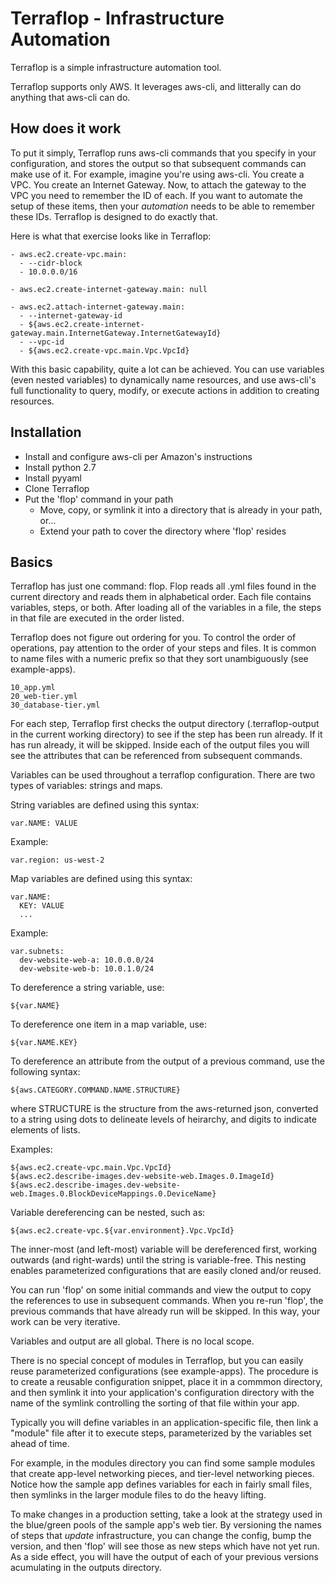 # Terraflop - Infrastructure Automation

Terraflop is a simple infrastructure automation tool.

Terraflop supports only AWS. It leverages aws-cli,
and litterally can do anything that aws-cli can do.

## How does it work

To put it simply, Terraflop runs aws-cli commands that you specify
in your configuration, and stores the output so that subsequent
commands can make use of it. For example, imagine you're using
aws-cli. You create a VPC. You create an Internet Gateway. Now, to
attach the gateway to the VPC you need to remember the ID of each.
If you want to automate the setup of these items, then your _automation_
needs to be able to remember these IDs. Terraflop is designed to
do exactly that.

Here is what that exercise looks like in Terraflop:

    - aws.ec2.create-vpc.main:
      - --cidr-block
      - 10.0.0.0/16
    
    - aws.ec2.create-internet-gateway.main: null
    
    - aws.ec2.attach-internet-gateway.main:
      - --internet-gateway-id
      - ${aws.ec2.create-internet-gateway.main.InternetGateway.InternetGatewayId}
      - --vpc-id
      - ${aws.ec2.create-vpc.main.Vpc.VpcId}

With this basic capability, quite a lot can be achieved. You can
use variables (even nested variables) to dynamically name resources,
and use aws-cli's full functionality to query, modify, or execute actions
in addition to creating resources.

## Installation

- Install and configure aws-cli per Amazon's instructions
- Install python 2.7
- Install pyyaml
- Clone Terraflop
- Put the 'flop' command in your path
   - Move, copy, or symlink it into a directory that is already
     in your path, or...
   - Extend your path to cover the directory where 'flop' resides

## Basics

Terraflop has just one command: flop. Flop reads all .yml files found
in the current directory and reads them in alphabetical order. Each
file contains variables, steps, or both. After loading all of the
variables in a file, the steps in that file are executed in the
order listed.

Terraflop does not figure out ordering for you. To control the
order of operations, pay attention to the order of your steps and
files. It is common to name files with a numeric prefix so that
they sort unambiguously (see example-apps).

    10_app.yml
    20_web-tier.yml
    30_database-tier.yml

For each step, Terraflop first checks the output directory
(.terraflop-output in the current working directory) to see if
the step has been run already. If it has run already, it will be
skipped. Inside each of the output files you will see the attributes
that can be referenced from subsequent commands.

Variables can be used throughout a terraflop configuration. There
are two types of variables: strings and maps.

String variables are defined using this syntax:

    var.NAME: VALUE

Example:

    var.region: us-west-2

Map variables are defined using this syntax:

    var.NAME:
      KEY: VALUE
      ...

Example:

    var.subnets:
      dev-website-web-a: 10.0.0.0/24
      dev-website-web-b: 10.0.1.0/24

To dereference a string variable, use:

    ${var.NAME}

To dereference one item in a map variable, use:

    ${var.NAME.KEY}

To dereference an attribute from the output of a previous command,
use the following syntax:

    ${aws.CATEGORY.COMMAND.NAME.STRUCTURE}

where STRUCTURE is the structure from the aws-returned json, converted
to a string using dots to delineate levels of heirarchy, and digits
to indicate elements of lists.

Examples:

    ${aws.ec2.create-vpc.main.Vpc.VpcId}
    ${aws.ec2.describe-images.dev-website-web.Images.0.ImageId}
    ${aws.ec2.describe-images.dev-website-web.Images.0.BlockDeviceMappings.0.DeviceName}

Variable dereferencing can be nested, such as:

    ${aws.ec2.create-vpc.${var.environment}.Vpc.VpcId}

The inner-most (and left-most) variable will be dereferenced first,
working outwards (and right-wards) until the string is variable-free.
This nesting enables parameterized configurations that are easily cloned
and/or reused.

You can run 'flop' on some initial commands and view the output
to copy the references to use in subsequent commands. When you re-run
'flop', the previous commands that have already run will be skipped.
In this way, your work can be very iterative.

Variables and output are all global. There is no local scope.

There is no special concept of modules in Terraflop, but you can easily
reuse parameterized configurations (see example-apps). The procedure is
to create a reusable configuration snippet, place it in a commmon directory,
and then symlink it into your application's configuration directory with
the name of the symlink controlling the sorting of that file within your app.

Typically you will define variables in an application-specific file, then link
a "module" file after it to execute steps, parameterized by the variables set
ahead of time.

For example, in the modules directory you can find some sample modules that
create app-level networking pieces, and tier-level networking pieces. Notice
how the sample app defines variables for each in fairly small files, then
symlinks in the larger module files to do the heavy lifting.

To make changes in a production setting, take a look at the strategy
used in the blue/green pools of the sample app's web tier. By versioning
the names of steps that _update_ infrastructure, you can change the config,
bump the version, and then 'flop' will see those as new steps which have
not yet run. As a side effect, you will have the output of each of your
previous versions acumulating in the outputs directory.
